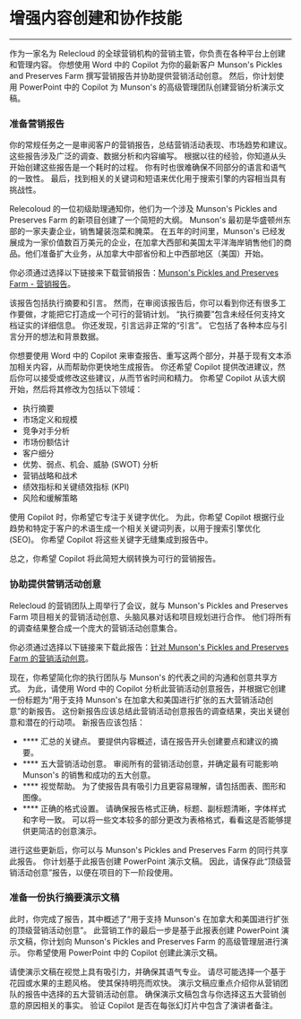 # 增强内容创建和协作技能
---
作为一家名为 Relecloud 的全球营销机构的营销主管，你负责在各种平台上创建和管理内容。 你想使用 Word 中的 Copilot 为你的最新客户 Munson's Pickles and Preserves Farm 撰写营销报告并协助提供营销活动创意。 然后，你计划使用 PowerPoint 中的 Copilot 为 Munson's 的高级管理团队创建营销分析演示文稿。

### 准备营销报告

你的常规任务之一是审阅客户的营销报告，总结营销活动表现、市场趋势和建议。 这些报告涉及广泛的调查、数据分析和内容编写。 根据以往的经验，你知道从头开始创建这些报告是一个耗时的过程。 你有时也很难确保不同部分的语言和语气的一致性。 最后，找到相关的关键词和短语来优化用于搜索引擎的内容相当具有挑战性。

Relecoloud 的一位初级助理通知你，他们为一个涉及 Munson's Pickles and Preserves Farm 的新项目创建了一个简短的大纲。 Munson's 最初是华盛顿州东部的一家夫妻企业，销售罐装泡菜和腌菜。 在五年的时间里，Munson's 已经发展成为一家价值数百万美元的企业，在加拿大西部和美国太平洋海岸销售他们的商品。他们准备扩大业务，从加拿大中部省份和上中西部地区（美国）开始。

你必须通过选择以下链接来下载营销报告：[Munson's Pickles and Preserves Farm - 营销报告](https://edxinteractivepage.blob.core.windows.net/ms-4004/Marketing%20Report%20for%20Munson%27s%20Pickles%20and%20Preserves%20Farm.docx)。

该报告包括执行摘要和引言。 然而，在审阅该报告后，你可以看到你还有很多工作要做，才能把它打造成一个可行的营销计划。 “执行摘要”包含未经任何支持文档证实的详细信息。 你还发现，引言远非正常的“引言”。 它包括了各种本应与引言分开的想法和背景数据。

你想要使用 Word 中的 Copilot 来审查报告、重写这两个部分，并基于现有文本添加相关内容，从而帮助你更快地生成报告。 你还希望 Copilot 提供改进建议，然后你可以接受或修改这些建议，从而节省时间和精力。 你希望 Copilot 从该大纲开始，然后将其修改为包括以下领域：

 -  执行摘要
 -  市场定义和规模
 -  竞争对手分析
 -  市场份额估计
 -  客户细分
 -  优势、弱点、机会、威胁 (SWOT) 分析
 -  营销战略和战术
 -  绩效指标和关键绩效指标 (KPI)
 -  风险和缓解策略

使用 Copilot 时，你希望它专注于关键字优化。 为此，你希望 Copilot 根据行业趋势和特定于客户的术语生成一个相关关键词列表，以用于搜索引擎优化 (SEO)。 你希望 Copilot 将这些关键字无缝集成到报告中。

总之，你希望 Copilot 将此简短大纲转换为可行的营销报告。

### 协助提供营销活动创意

Relecloud 的营销团队上周举行了会议，就与 Munson's Pickles and Preserves Farm 项目相关的营销活动创意、头脑风暴对话和项目规划进行合作。 他们将所有的调查结果整合成一个庞大的营销活动创意集合。

你必须通过选择以下链接来下载此报告：[针对 Munson's Pickles and Preserves Farm 的营销活动创意](https://edxinteractivepage.blob.core.windows.net/ms-4004/Marketing%20Campaign%20Ideas%20for%20Munson%27s%20Pickles%20and%20Preserves%20Farm.docx)。

现在，你希望简化你的执行团队与 Munson's 的代表之间的沟通和创意共享方式。 为此，请使用 Word 中的 Copilot 分析此营销活动创意报告，并根据它创建一份标题为“用于支持 Munson's 在加拿大和美国进行扩张的五大营销活动创意”的新报告。 这份新报告应该总结此营销活动创意报告的调查结果，突出关键创意和潜在的行动项。 新报告应该包括：

 -  **** 汇总的关键点。 要提供内容概述，请在报告开头创建要点和建议的摘要。
 -  **** 五大营销活动创意。 审阅所有的营销活动创意，并确定最有可能影响 Munson's 的销售和成功的五大创意。
 -  **** 视觉帮助。 为了使报告具有吸引力且更容易理解，请包括图表、图形和图像。
 -  **** 正确的格式设置。 请确保报告格式正确，标题、副标题清晰，字体样式和字号一致。 可以将一些文本较多的部分更改为表格格式，看看这是否能够提供更简洁的创意演示。

进行这些更新后，你可以与 Munson's Pickles and Preserves Farm 的同行共享此报告。 你计划基于此报告创建 PowerPoint 演示文稿。 因此，请保存此“顶级营销活动创意”报告，以便在项目的下一阶段使用。

### 准备一份执行摘要演示文稿

此时，你完成了报告，其中概述了“用于支持 Munson's 在加拿大和美国进行扩张的顶级营销活动创意”。 此营销工作的最后一步是基于此报表创建 PowerPoint 演示文稿，你计划向 Munson's Pickles and Preserves Farm 的高级管理层进行演示。 你希望使用 PowerPoint 中的 Copilot 创建此演示文稿。

请使演示文稿在视觉上具有吸引力，并确保其语气专业。 请尽可能选择一个基于花园或水果的主题风格。 使其保持明亮而欢快。 演示文稿应重点介绍你从营销团队的报告中选择的五大营销活动创意。 确保演示文稿包含与你选择这五大营销创意的原因相关的事实。 验证 Copilot 是否在每张幻灯片中包含了演讲者备注。
